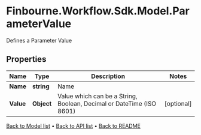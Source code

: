 # Finbourne.Workflow.Sdk.Model.ParameterValue
Defines a Parameter Value

## Properties

Name | Type | Description | Notes
------------ | ------------- | ------------- | -------------
**Name** | **string** | Name | 
**Value** | **Object** | Value which can be a String, Boolean, Decimal or DateTime (ISO 8601) | [optional] 

[Back to Model list](../README.md#documentation-for-models) &#8226; [Back to API list](../README.md#documentation-for-api-endpoints) &#8226; [Back to README](../README.md)

